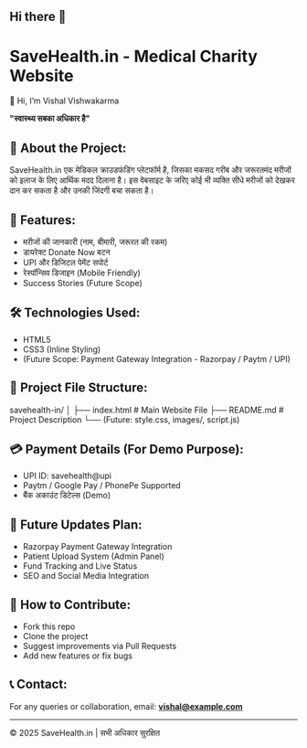 ## Hi there 👋


# SaveHealth.in - Medical Charity Website

👋 Hi, I’m Vishal Vishwakarma

**"स्वास्थ्य सबका अधिकार है"**

## 📌 About the Project:
SaveHealth.in एक मेडिकल क्राउडफंडिंग प्लेटफॉर्म है, जिसका मकसद गरीब और जरूरतमंद मरीजों को इलाज के लिए आर्थिक मदद दिलाना है। इस वेबसाइट के जरिए कोई भी व्यक्ति सीधे मरीजों को देखकर दान कर सकता है और उनकी जिंदगी बचा सकता है।

## 🚀 Features:
- मरीजों की जानकारी (नाम, बीमारी, जरूरत की रकम)
- डायरेक्ट Donate Now बटन
- UPI और डिजिटल पेमेंट सपोर्ट
- रेस्पॉन्सिव डिजाइन (Mobile Friendly)
- Success Stories (Future Scope)

## 🛠️ Technologies Used:
- HTML5
- CSS3 (Inline Styling)
- (Future Scope: Payment Gateway Integration - Razorpay / Paytm / UPI)

## 📂 Project File Structure:

savehealth-in/ │ ├── index.html        # Main Website File ├── README.md         # Project Description └── (Future: style.css, images/, script.js)

## 💳 Payment Details (For Demo Purpose):
- UPI ID: savehealth@upi
- Paytm / Google Pay / PhonePe Supported
- बैंक अकाउंट डिटेल्स (Demo)

## 🌱 Future Updates Plan:
- Razorpay Payment Gateway Integration
- Patient Upload System (Admin Panel)
- Fund Tracking and Live Status
- SEO and Social Media Integration

## 🤝 How to Contribute:
- Fork this repo
- Clone the project
- Suggest improvements via Pull Requests
- Add new features or fix bugs

## 📞 Contact:
For any queries or collaboration, email: **vishal@example.com**

---

© 2025 SaveHealth.in | सभी अधिकार सुरक्षित
